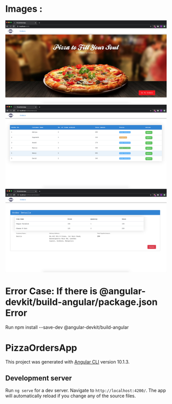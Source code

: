 
# Images :
![](src/assets/Screenshot_Home.png)
![](src/assets/Screenshot_OrderList.png)
![](src/assets/Screenshot_OrderDetails.png)

# Error Case: If there is @angular-devkit/build-angular/package.json Error
Run npm install --save-dev @angular-devkit/build-angular

# PizzaOrdersApp

This project was generated with [Angular CLI](https://github.com/angular/angular-cli) version 10.1.3.

## Development server

Run `ng serve` for a dev server. Navigate to `http://localhost:4200/`. The app will automatically reload if you change any of the source files.

